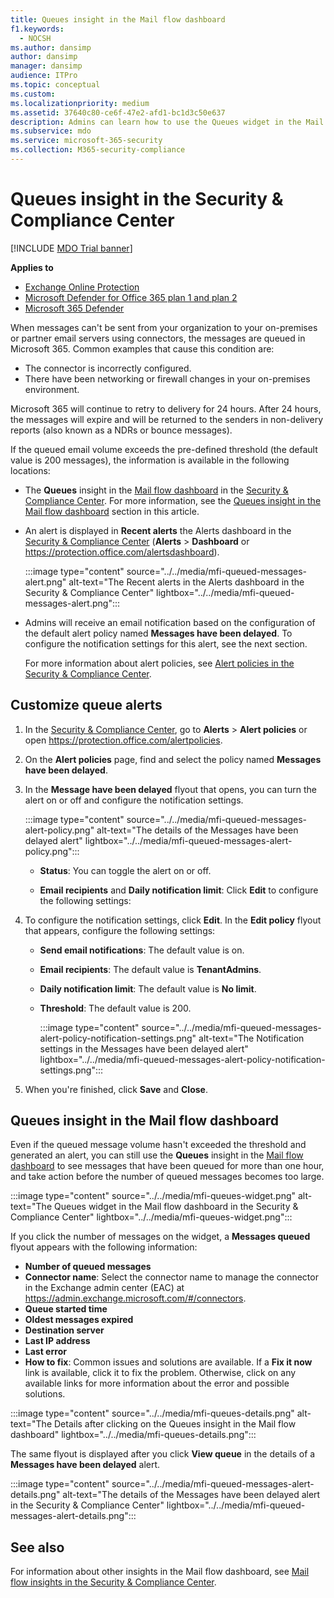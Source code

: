 ```yaml
---
title: Queues insight in the Mail flow dashboard
f1.keywords:
  - NOCSH
ms.author: dansimp
author: dansimp
manager: dansimp
audience: ITPro
ms.topic: conceptual
ms.custom:
ms.localizationpriority: medium
ms.assetid: 37640c80-ce6f-47e2-afd1-bc1d3c50e637
description: Admins can learn how to use the Queues widget in the Mail flow dashboard in the Security & Compliance Center to monitor unsuccessful mail flow to their on-premises or partner organizations over outbound connectors.
ms.subservice: mdo
ms.service: microsoft-365-security
ms.collection: M365-security-compliance
---
```


# Queues insight in the Security & Compliance Center

[!INCLUDE [MDO Trial banner](../includes/mdo-trial-banner.md)]

**Applies to**
- [Exchange Online Protection](exchange-online-protection-overview.md)
- [Microsoft Defender for Office 365 plan 1 and plan 2](defender-for-office-365.md)
- [Microsoft 365 Defender](../defender/microsoft-365-defender.md)

When messages can't be sent from your organization to your on-premises or partner email servers using connectors, the messages are queued in Microsoft 365. Common examples that cause this condition are:

- The connector is incorrectly configured.
- There have been networking or firewall changes in your on-premises environment.

Microsoft 365 will continue to retry to delivery for 24 hours. After 24 hours, the messages will expire and will be returned to the senders in non-delivery reports (also known as a NDRs or bounce messages).

If the queued email volume exceeds the pre-defined threshold (the default value is 200 messages), the information is available in the following locations:

- The **Queues** insight in the [Mail flow dashboard](mail-flow-insights-v2.md) in the [Security & Compliance Center](https://protection.office.com). For more information, see the [Queues insight in the Mail flow dashboard](#queues-insight-in-the-mail-flow-dashboard) section in this article.

- An alert is displayed in **Recent alerts** the Alerts dashboard in the [Security & Compliance Center](https://protection.office.com) (**Alerts** \> **Dashboard** or <https://protection.office.com/alertsdashboard>).

  :::image type="content" source="../../media/mfi-queued-messages-alert.png" alt-text="The Recent alerts in the Alerts dashboard in the Security & Compliance Center" lightbox="../../media/mfi-queued-messages-alert.png":::

- Admins will receive an email notification based on the configuration of the default alert policy named **Messages have been delayed**. To configure the notification settings for this alert, see the next section.

  For more information about alert policies, see [Alert policies in the Security & Compliance Center](../../compliance/alert-policies.md).

## Customize queue alerts

1. In the [Security & Compliance Center](https://protection.office.com), go to **Alerts** \> **Alert policies** or open <https://protection.office.com/alertpolicies>.

2. On the **Alert policies** page, find and select the policy named **Messages have been delayed**.

3. In the **Message have been delayed** flyout that opens, you can turn the alert on or off and configure the notification settings.

   :::image type="content" source="../../media/mfi-queued-messages-alert-policy.png" alt-text="The details of the Messages have been delayed alert" lightbox="../../media/mfi-queued-messages-alert-policy.png":::

   - **Status**: You can toggle the alert on or off.

   - **Email recipients** and **Daily notification limit**: Click **Edit** to configure the following settings:

4. To configure the notification settings, click **Edit**. In the **Edit policy** flyout that appears, configure the following settings:

   - **Send email notifications**: The default value is on.
   - **Email recipients**: The default value is **TenantAdmins**.
   - **Daily notification limit**: The default value is **No limit**.
   - **Threshold**: The default value is 200.

     :::image type="content" source="../../media/mfi-queued-messages-alert-policy-notification-settings.png" alt-text="The Notification settings in the Messages have been delayed alert" lightbox="../../media/mfi-queued-messages-alert-policy-notification-settings.png":::

5. When you're finished, click **Save** and **Close**.

## Queues insight in the Mail flow dashboard

Even if the queued message volume hasn't exceeded the threshold and generated an alert, you can still use the **Queues** insight in the [Mail flow dashboard](mail-flow-insights-v2.md) to see messages that have been queued for more than one hour, and take action before the number of queued messages becomes too large.

:::image type="content" source="../../media/mfi-queues-widget.png" alt-text="The Queues widget in the Mail flow dashboard in the Security & Compliance Center" lightbox="../../media/mfi-queues-widget.png":::

If you click the number of messages on the widget, a **Messages queued** flyout appears with the following information:

- **Number of queued messages**
- **Connector name**: Select the connector name to manage the connector in the Exchange admin center (EAC) at <https://admin.exchange.microsoft.com/#/connectors>.
- **Queue started time**
- **Oldest messages expired**
- **Destination server**
- **Last IP address**
- **Last error**
- **How to fix**: Common issues and solutions are available. If a **Fix it now** link is available, click it to fix the problem. Otherwise, click on any available links for more information about the error and possible solutions.

:::image type="content" source="../../media/mfi-queues-details.png" alt-text="The Details after clicking on the Queues insight in the Mail flow dashboard" lightbox="../../media/mfi-queues-details.png":::

The same flyout is displayed after you click **View queue** in the details of a **Messages have been delayed** alert.

:::image type="content" source="../../media/mfi-queued-messages-alert-details.png" alt-text="The details of the Messages have been delayed alert in the Security & Compliance Center" lightbox="../../media/mfi-queued-messages-alert-details.png":::

## See also

For information about other insights in the Mail flow dashboard, see [Mail flow insights in the Security & Compliance Center](mail-flow-insights-v2.md).
